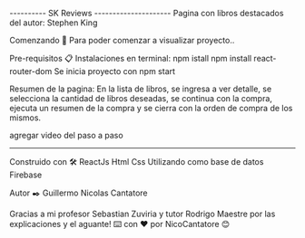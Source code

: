 ---------- SK Reviews ---------------------
Pagina con libros destacados del autor: Stephen King

Comenzando 🚀
Para poder comenzar a visualizar proyecto..

Pre-requisitos 📋
Instalaciones en terminal:  npm istall 
                            npm install react-router-dom
Se inicia proyecto con npm start

Resumen de la pagina:
En la lista de libros, se ingresa a ver detalle, se selecciona la cantidad de libros deseadas, se continua con la compra, ejecuta un resumen de la compra y se cierra con la orden de compra de los mismos.

agregar video del paso a paso

-------------------------------------------------------------------------------------

Construido con 🛠️
ReactJs
Html
Css
Utilizando como base de datos Firebase


Autor ✒️
Guillermo Nicolas Cantatore


Gracias a mi profesor Sebastian Zuviria 
y tutor Rodrigo Maestre por las explicaciones y el aguante!
⌨️ con ❤️ por NicoCantatore 😊